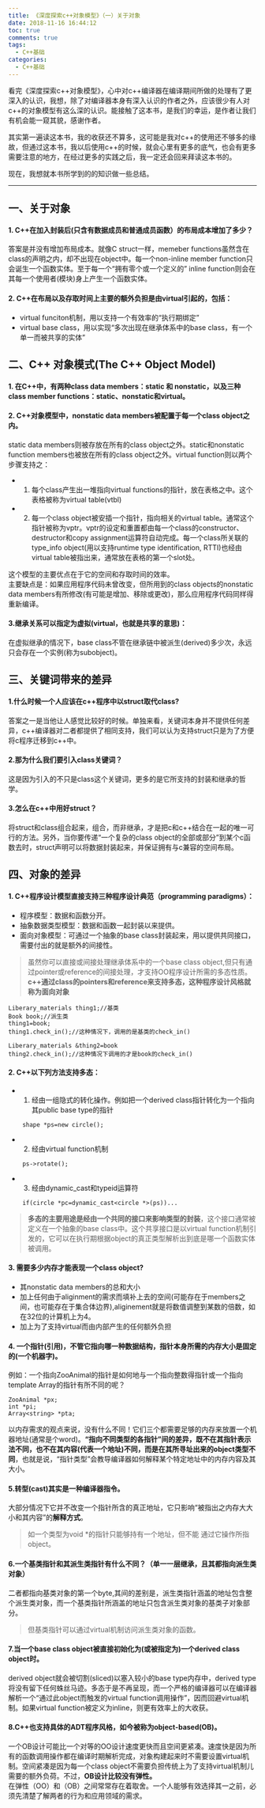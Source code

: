 ```yaml
---
title: 《深度探索c++对象模型》（一）关于对象
date: 2018-11-16 16:44:12
toc: true
comments: true
tags:
  - C++基础
categories:
  - C++基础
---
```


看完《深度探索c\++对象模型》，心中对c\++编译器在编译期间所做的处理有了更深入的认识，我想，除了对编译器本身有深入认识的作者之外，应该很少有人对c\++的对象模型有这么深的认识。能接触了这本书，是我们的幸运，是作者让我们有机会能一窥其貌，感谢作者。

其实第一遍读这本书，我的收获还不算多，这可能是我对c++的使用还不够多的缘故，但通过这本书，我以后使用c\++的时候，就会心里有更多的底气，也会有更多需要注意的地方，在经过更多的实践之后，我一定还会回来拜读这本书的。

现在，我想就本书所学到的的知识做一些总结。   
<!--more-->

------------------------------------
## 一、关于对象
#### 1. C++在加入封装后(只含有数据成员和普通成员函数）的布局成本增加了多少？  
答案是并没有增加布局成本。就像C struct一样，memeber functions虽然含在class的声明之内，却不出现在object中。每一个non-inline member function只会诞生一个函数实体。至于每一个“拥有零个或一个定义的” inline function则会在其每一个使用者(模块)身上产生一个函数实体。

#### 2. C++在布局以及存取时间上主要的额外负担是由virtual引起的，包括： 
* virtual funciton机制，用以支持一个有效率的“执行期绑定”
* virtual base class，用以实现“多次出现在继承体系中的base class，有一个单一而被共享的实体”



## 二、C++ 对象模式(The C++ Object Model)
#### 1. 在C++中，有两种class data members：static 和 nonstatic，以及三种class member functions：static、nonstatic和virtual。

#### 2. C++对象模型中，nonstatic data members被配置于每一个class object之内。
static data members则被存放在所有的class object之外。static和nonstatic function members也被放在所有的class object之外。virtual function则以两个步骤支持之：
* 1. 每个class产生出一堆指向virtual functions的指针，放在表格之中。这个表格被称为virtual table(vtbl)
* 2. 每一个class object被安插一个指针，指向相关的virtual table。通常这个指针被称为vptr。vptr的设定和重置都由每一个class的constructor、destructor和copy assignment运算符自动完成。每一个class所关联的type_info object(用以支持runtime type identification, RTTI)也经由virtual table被指出来，通常放在表格的第一个slot处。  
 
这个模型的主要优点在于它的空间和存取时间的效率。  
主要缺点是：如果应用程序代码未曾改变，但所用到的class objects的nonstatic data members有所修改(有可能是增加、移除或更改)，那么应用程序代码同样得重新编译。

#### 3.继承关系可以指定为虚拟(virtual，也就是共享的意思)：
在虚拟继承的情况下，base class不管在继承链中被派生(derived)多少次，永远只会存在一个实例(称为subobject)。



## 三、关键词带来的差异
#### 1.什么时候一个人应该在c++程序中以struct取代class?
答案之一是当他让人感觉比较好的时候。单独来看，关键词本身并不提供任何差异，c\+\+编译器对二者都提供了相同支持，我们可以认为支持struct只是为了方便将c程序迁移到c\+\+中。

#### 2.那为什么我们要引入class关键词？
这是因为引入的不只是class这个关键词，更多的是它所支持的封装和继承的哲学。

#### 3.怎么在c++中用好struct？
将struct和class组合起来，组合，而非继承，才是把c和c++结合在一起的唯一可行的方法。另外，当你要传递“一个复杂的class object的全部或部分”到某个c函数去时，struct声明可以将数据封装起来，并保证拥有与c兼容的空间布局。

## 四、对象的差异
#### 1. C++程序设计模型直接支持三种程序设计典范（programming paradigms）：
* 程序模型：数据和函数分开。 
* 抽象数据类型模型：数据和函数一起封装以来提供。
* 面向对象模型：可通过一个抽象的base class封装起来，用以提供共同接口，需要付出的就是额外的间接性。
> 虽然你可以直接或间接处理继承体系中的一个base class object,但只有通过pointer或reference的间接处理，才支持OO程序设计所需的多态性质。**c\+\+通过class的pointers和reference来支持多态，这种程序设计风格就称为面向对象**

```
Liberary_materials thing1;//基类
Book book;//派生类
thing1=book;
thing1.check_in();//这种情况下，调用的是基类的check_in()
```

```
Liberary_materials &thing2=book
thing2.check_in();//这种情况下调用的才是book的check_in()
```
#### 2. C++以下列方法支持多态：
* 1. 经由一组隐式的转化操作。例如把一个derived class指针转化为一个指向其public base type的指针
```
    shape *ps=new circle();
```
* 2. 经由virtual function机制
```
    ps->rotate();
```
* 3. 经由dynamic_cast和typeid运算符
```
    if(circle *pc=dynamic_cast<circle *>(ps))...
```
> **多态的主要用途是经由一个共同的接口来影响类型的封装**，这个接口通常被定义在一个抽象的base class中。这个共享接口是以virtual function机制引发的，它可以在执行期根据object的真正类型解析出到底是哪一个函数实体被调用。


#### 3. 需要多少内存才能表现一个class object?
* 其nonstatic data members的总和大小
* 加上任何由于aliginment的需求而填补上去的空间(可能存在于members之间，也可能存在于集合体边界),aliginement就是将数值调整到某数的倍数，如在32位的计算机上为4。
* 加上为了支持virtual而由内部产生的任何额外负担

#### 4. 一个指针(引用)，不管它指向哪一种数据结构，指针本身所需的内存大小是固定的(一个机器字)。
例如：一个指向ZooAnimal的指针是如何地与一个指向整数得指针或一个指向template Array的指针有所不同的呢？
```
ZooAnimal *px;
int *pi;
Array<string> *pta;
```
以内存需求的观点来说，没有什么不同！它们三个都需要足够的内存来放置一个机器地址(通常是个word)。**“指向不同类型的各指针”间的差异，既不在其指针表示法不同，也不在其内容(代表一个地址)不同，而是在其所寻址出来的object类型不同**，也就是说，“指针类型”会教导编译器如何解释某个特定地址中的内存内容及其大小。

#### 5.转型(cast)其实是一种编译器指令。
大部分情况下它并不改变一个指针所含的真正地址，它只影响“被指出之内存大大小和其内容”的**解释方式**。
> 如一个类型为void *的指针只能够持有一个地址，但不能 通过它操作所指object。

#### 6.一个基类指针和其派生类指针有什么不同？（单一一层继承，且其都指向派生类对象）
二者都指向基类对象的第一个byte,其间的差别是，派生类指针涵盖的地址包含整个派生类对象，而一个基类指针所涵盖的地址只包含派生类对象的基类子对象部分。
> 但基类指针可以通过virtual机制访问派生类对象的函数。

#### 7.当一个base class object被直接初始化为(或被指定为)一个derived class object时。 
derived object就会被切割(sliced)以塞入较小的base type内存中，derived type将没有留下任何蛛丝马迹。多态于是不再呈现，而一个严格的编译器可以在编译器解析一个“通过此object而触发的virtual function调用操作”，因而回避virtual机制。如果virtual function被定义为inline，则更有效率上的大收获。

#### 8.C++也支持具体的ADT程序风格，如今被称为object-based(OB)。
一个OB设计可能比一个对等的OO设计速度更快而且空间更紧凑。速度快是因为所有的函数调用操作都在编译时期解析完成，对象构建起来时不需要设置virtual机制。空间紧凑是因为每一个class object不需要负担传统上为了支持virtual机制儿需要的额外负荷。不过，**OB设计比较没有弹性。**     
在弹性（OO）和（OB）之间常常存在着取舍。一个人能够有效选择其一之前，必须先清楚了解两者的行为和应用领域的需求。